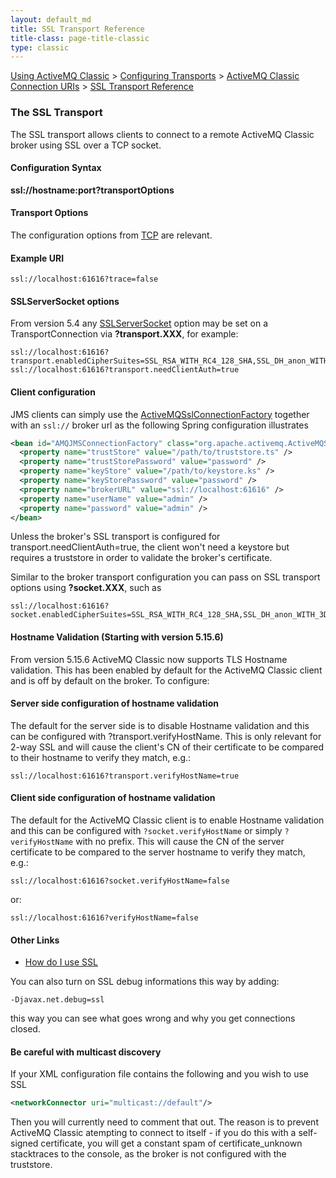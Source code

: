 ```yaml
---
layout: default_md
title: SSL Transport Reference 
title-class: page-title-classic
type: classic
---
```


[Using ActiveMQ Classic](using-activemq-classic) > [Configuring Transports](configuring-transports) > [ActiveMQ Classic Connection URIs](activemq-classic-connection-uris) > [SSL Transport Reference](ssl-transport-reference)


### The SSL Transport

The SSL transport allows clients to connect to a remote ActiveMQ Classic broker using SSL over a TCP socket.

#### Configuration Syntax

**ssl://hostname:port?transportOptions**

#### Transport Options

The configuration options from [TCP](tcp-transport-reference) are relevant.

#### Example URI
```
ssl://localhost:61616?trace=false
```
#### SSLServerSocket options

From version 5.4 any [SSLServerSocket](http://java.sun.com/j2se/1.4.2/docs/api/javax/net/ssl/SSLServerSocket.html) option may be set on a TransportConnection via **?transport.XXX**, for example:
```
ssl://localhost:61616?transport.enabledCipherSuites=SSL_RSA_WITH_RC4_128_SHA,SSL_DH_anon_WITH_3DES_EDE_CBC_SHA
ssl://localhost:61616?transport.needClientAuth=true
```
#### Client configuration

JMS clients can simply use the [ActiveMQSslConnectionFactory](http://activemq.apache.org/maven/5.9.0/apidocs/org/apache/activemq/ActiveMQSslConnectionFactory.html) together with an `ssl://` broker url as the following Spring configuration illustrates

```xml
<bean id="AMQJMSConnectionFactory" class="org.apache.activemq.ActiveMQSslConnectionFactory">
  <property name="trustStore" value="/path/to/truststore.ts" />
  <property name="trustStorePassword" value="password" />
  <property name="keyStore" value="/path/to/keystore.ks" />
  <property name="keyStorePassword" value="password" />
  <property name="brokerURL" value="ssl://localhost:61616" />
  <property name="userName" value="admin" /> 
  <property name="password" value="admin" />
</bean> 
```
Unless the broker's SSL transport is configured for transport.needClientAuth=true, the client won't need a keystore but requires a truststore in order to validate the broker's certificate.

Similar to the broker transport configuration you can pass on SSL transport options using **?socket.XXX**, such as
```
ssl://localhost:61616?socket.enabledCipherSuites=SSL_RSA_WITH_RC4_128_SHA,SSL_DH_anon_WITH_3DES_EDE_CBC_SHA
```
#### Hostname Validation (Starting with version 5.15.6)

From version 5.15.6 ActiveMQ Classic now supports TLS Hostname validation. This has been enabled by default for the ActiveMQ Classic client and is off by default on the broker. To configure:

#### Server side configuration of hostname validation

The default for the server side is to disable Hostname validation and this can be configured with ?transport.verifyHostName.  This is only relevant for 2-way SSL and will cause the client's CN of their certificate to be compared to their hostname to verify they match, e.g.:
```
ssl://localhost:61616?transport.verifyHostName=true
```
#### Client side configuration of hostname validation

The default for the ActiveMQ Classic client is to enable Hostname validation and this can be configured with `?socket.verifyHostName` or simply `?verifyHostName` with no prefix. This will cause the CN of the server certificate to be compared to the server hostname to verify they match, e.g.:
```
ssl://localhost:61616?socket.verifyHostName=false
```
or:
```
ssl://localhost:61616?verifyHostName=false
```
#### Other Links

* [How do I use SSL](how-do-i-use-ssl)

You can also turn on SSL debug informations this way by adding:
```
-Djavax.net.debug=ssl
```
this way you can see what goes wrong and why you get connections closed.

#### Be careful with multicast discovery

If your XML configuration file contains the following and you wish to use SSL
```xml
<networkConnector uri="multicast://default"/>
```
Then you will currently need to comment that out. The reason is to prevent ActiveMQ Classic atempting to connect to itself - if you do this with a self-signed certificate, you will get a constant spam of certificate_unknown stacktraces to the console, as the broker is not configured with the truststore.
